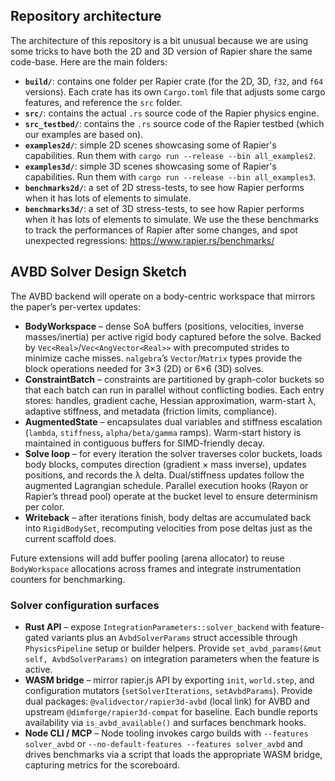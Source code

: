 ## Repository architecture

The architecture of this repository is a bit unusual because we are using some tricks to have both
the 2D and 3D version of Rapier share the same code-base. Here are the main folders:
- **`build/`**: contains one folder per Rapier crate (for the 2D, 3D, `f32`, and `f64` versions). Each
  crate has its own `Cargo.toml` file that adjusts some cargo features, and reference the `src` folder.
- **`src/`**: contains the actual `.rs` source code of the Rapier physics engine.
- **`src_testbed/`**: contains the `.rs` source code of the Rapier testbed (which our examples are based on).
- **`examples2d/`**: simple 2D scenes showcasing some of Rapier's capabilities.
  Run them with `cargo run --release --bin all_examples2`.
- **`examples3d/`**: simple 3D scenes showcasing some of Rapier's capabilities.
  Run them with `cargo run --release --bin all_examples3`.
- **`benchmarks2d/`**: a set of 2D stress-tests, to see how Rapier performs when it has lots of elements
  to simulate.
- **`benchmarks3d/`**: a set of 3D stress-tests, to see how Rapier performs when it has lots of elements
  to simulate. We use the these benchmarks to track the performances of Rapier after some changes,
  and spot unexpected regressions: https://www.rapier.rs/benchmarks/

## AVBD Solver Design Sketch

The AVBD backend will operate on a body-centric workspace that mirrors the paper’s per-vertex updates:

- **BodyWorkspace** – dense SoA buffers (positions, velocities, inverse masses/inertia) per active rigid body captured before the solve. Backed by `Vec<Real>`/`Vec<AngVector<Real>>` with precomputed strides to minimize cache misses. `nalgebra`’s `Vector`/`Matrix` types provide the block operations needed for 3×3 (2D) or 6×6 (3D) solves.
- **ConstraintBatch** – constraints are partitioned by graph-color buckets so that each batch can run in parallel without conflicting bodies. Each entry stores: handles, gradient cache, Hessian approximation, warm-start λ, adaptive stiffness, and metadata (friction limits, compliance).
- **AugmentedState** – encapsulates dual variables and stiffness escalation (`lambda`, `stiffness`, `alpha/beta/gamma` ramps). Warm-start history is maintained in contiguous buffers for SIMD-friendly decay.
- **Solve loop** – for every iteration the solver traverses color buckets, loads body blocks, computes direction (gradient × mass inverse), updates positions, and records the λ delta. Dual/stiffness updates follow the augmented Lagrangian schedule. Parallel execution hooks (Rayon or Rapier’s thread pool) operate at the bucket level to ensure determinism per color.
- **Writeback** – after iterations finish, body deltas are accumulated back into `RigidBodySet`, recomputing velocities from pose deltas just as the current scaffold does.

Future extensions will add buffer pooling (arena allocator) to reuse `BodyWorkspace` allocations across frames and integrate instrumentation counters for benchmarking.

### Solver configuration surfaces

- **Rust API** – expose `IntegrationParameters::solver_backend` with feature-gated variants plus an `AvbdSolverParams` struct accessible through `PhysicsPipeline` setup or builder helpers. Provide `set_avbd_params(&mut self, AvbdSolverParams)` on integration parameters when the feature is active.
- **WASM bridge** – mirror rapier.js API by exporting `init`, `world.step`, and configuration mutators (`setSolverIterations`, `setAvbdParams`). Provide dual packages: `@validvector/rapier3d-avbd` (local link) for AVBD and upstream `@dimforge/rapier3d-compat` for baseline. Each bundle reports availability via `is_avbd_available()` and surfaces benchmark hooks.
- **Node CLI / MCP** – Node tooling invokes cargo builds with `--features solver_avbd` or `--no-default-features --features solver_avbd` and drives benchmarks via a script that loads the appropriate WASM bridge, capturing metrics for the scoreboard.

